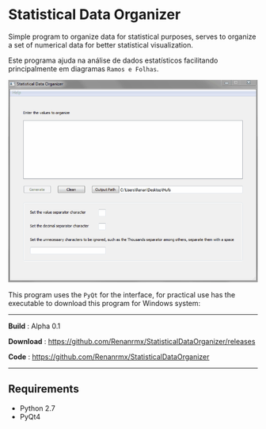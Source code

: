 # Statistical Data Organizer
Simple program to organize data for statistical purposes, serves to organize a set of numerical data for better statistical visualization.

Este programa ajuda na análise de dados estatísticos facilitando principalmente em diagramas ``Ramos e Folhas``.

![Alt Text](https://github.com/Renanrmx/StatisticalDataOrganizer/blob/master/Example.gif)

This program uses the ``PyQt`` for the interface, for practical use has the executable to download this program for Windows system:

---
**Build** :         Alpha 0.1

**Download** :      https://github.com/Renanrmx/StatisticalDataOrganizer/releases

**Code** :          https://github.com/Renanrmx/StatisticalDataOrganizer

---

Requirements
------------------------------------

- Python 2.7
- PyQt4
